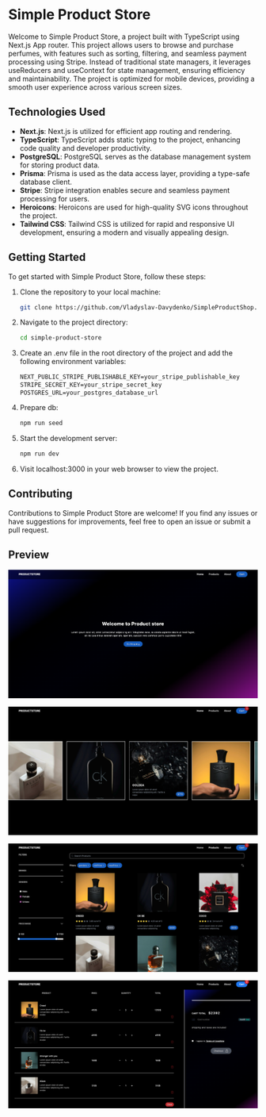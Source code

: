 # Simple Product Store

Welcome to Simple Product Store, a project built with TypeScript using Next.js App router. This project allows users to browse and purchase perfumes, with features such as sorting, filtering, and seamless payment processing using Stripe. Instead of traditional state managers, it leverages useReducers and useContext for state management, ensuring efficiency and maintainability. The project is optimized for mobile devices, providing a smooth user experience across various screen sizes.

## Technologies Used

- **Next.js**: Next.js is utilized for efficient app routing and rendering.
- **TypeScript**: TypeScript adds static typing to the project, enhancing code quality and developer productivity.
- **PostgreSQL**: PostgreSQL serves as the database management system for storing product data.
- **Prisma**: Prisma is used as the data access layer, providing a type-safe database client.
- **Stripe**: Stripe integration enables secure and seamless payment processing for users.
- **Heroicons**: Heroicons are used for high-quality SVG icons throughout the project.
- **Tailwind CSS**: Tailwind CSS is utilized for rapid and responsive UI development, ensuring a modern and visually appealing design.

## Getting Started

To get started with Simple Product Store, follow these steps:

1. Clone the repository to your local machine:

   ```bash
   git clone https://github.com/Vladyslav-Davydenko/SimpleProductShop.git
   ```

2. Navigate to the project directory:

   ```bash
   cd simple-product-store
   ```

3. Create an .env file in the root directory of the project and add the following environment variables:

   ```
   NEXT_PUBLIC_STRIPE_PUBLISHABLE_KEY=your_stripe_publishable_key
   STRIPE_SECRET_KEY=your_stripe_secret_key
   POSTGRES_URL=your_postgres_database_url
   ```

4. Prepare db:

   ```bash
   npm run seed
   ```

5. Start the development server:

   ```bash
   npm run dev
   ```

6. Visit localhost:3000 in your web browser to view the project.

## Contributing

Contributions to Simple Product Store are welcome! If you find any issues or have suggestions for improvements, feel free to open an issue or submit a pull request.

## Preview

![main](https://github.com/Vladyslav-Davydenko/SimpleProductShop/blob/main/product-store/public/preview/Main.png)

![main2](https://github.com/Vladyslav-Davydenko/SimpleProductShop/blob/main/product-store/public/preview/Main2.png)

![products](https://github.com/Vladyslav-Davydenko/SimpleProductShop/blob/main/product-store/public/preview/Products.png)

![cart](https://github.com/Vladyslav-Davydenko/SimpleProductShop/blob/main/product-store/public/preview/Cart.png)
